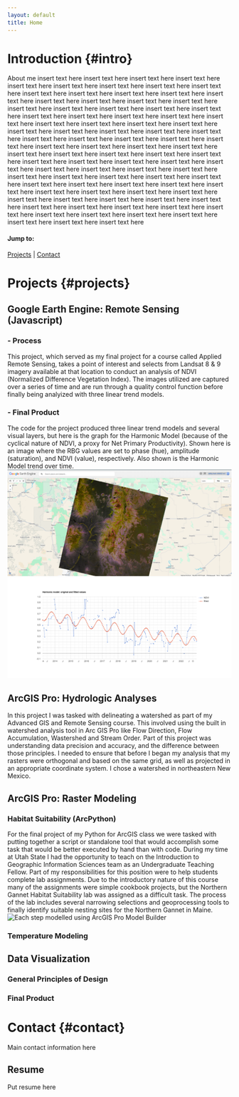```yaml
---
layout: default
title: Home
---
```

# Introduction {#intro}
About me insert text here insert text here insert text here insert text here insert text here insert text here insert text here insert text here insert text here insert text here insert text here insert text here insert text here insert text here insert text here insert text here insert text here insert text here insert text here insert text here insert text here insert text here insert text here insert text here insert text here insert text here insert text here insert text here insert text here insert text here insert text here insert text here insert text here insert text here insert text here insert text here insert text here insert text here insert text here insert text here insert text here insert text here insert text here insert text here insert text here insert text here insert text here insert text here insert text here insert text here insert text here insert text here insert text here insert text here insert text here insert text here insert text here insert text here insert text here insert text here insert text here insert text here insert text here insert text here insert text here insert text here insert text here insert text here insert text here insert text here insert text here insert text here insert text here insert text here insert text here insert text here insert text here insert text here insert text here insert text here insert text here insert text here insert text here insert text here insert text here insert text here insert text here insert text here insert text here insert text here insert text here
#### Jump to:
[Projects](#projects) | [Contact](#contact)
# Projects {#projects}
## Google Earth Engine: Remote Sensing (Javascript)
### - Process
This project, which served as my final project for a course called Applied Remote Sensing, takes a point of interest and selects from Landsat 8 & 9 imagery available at that location to conduct an analysis of NDVI (Normalized Difference Vegetation Index). The images utilized are captured over a series of time and are run through a quality control function before finally being analyized with three linear trend models.
### - Final Product
The code for the project produced three linear trend models and several visual layers, but here is the graph for the Harmonic Model (because of the cyclical nature of NDVI, a proxy for Net Primary Productivity). Shown here is an image where the RBG values are set to phase (hue), amplitude (saturation), and NDVI (value), respectively. Also shown is the Harmonic Model trend over time. 
![](gee.png)![](ee-chart.png)

## ArcGIS Pro: Hydrologic Analyses
In this project I was tasked with delineating a watershed as part of my Advanced GIS and Remote Sensing course. This involved using the built in watershed analysis tool in Arc GIS Pro like Flow Direction, Flow Accumulation, Wastershed and Stream Order. Part of this project was understanding data precision and accuracy, and the difference between those principles. I needed to ensure that before I began my analysis that my rasters were orthogonal and based on the same grid, as well as projected in an appropriate coordinate system. I chose a watershed in northeastern New Mexico.
![]()

## ArcGIS Pro: Raster Modeling
### Habitat Suitability (ArcPython)
For the final project of my Python for ArcGIS class we were tasked with putting together a script or standalone tool that would accomplish some task that would be better executed by hand than with code. During my time at Utah State I had the opportunity to teach on the Introduction to Geographic Information Sciences team as an Undergraduate Teaching Fellow. Part of my responsibilities for this position were to help students complete lab assignments. Due to the introductory nature of this course many of the assignments were simple cookbook projects, but the Northern Gannet Habitat Suitability lab was assigned as a difficult task. The process of the lab includes several narrowing selections and geoprocessing tools to finally identify suitable nesting sites for the Northern Gannet in Maine.
![Each step modelled using ArcGIS Pro Model Builder]()

### Temperature Modeling

## Data Visualization
### General Principles of Design

### Final Product
# Contact {#contact}
Main contact information here
## Resume
Put resume here
